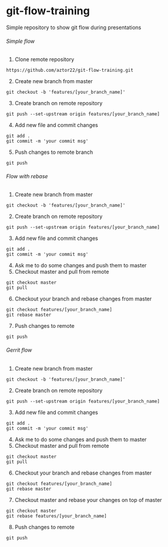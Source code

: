 # git-flow-training
Simple repository to show git flow during presentations

###### Simple flow
  1. Clone remote repository      

    https://github.com/aztor22/git-flow-training.git
	
  2. Create new branch from master
  
    git checkout -b 'features/[your_branch_name]'	

  3. Create branch on remote repository
  
    git push --set-upstream origin features/[your_branch_name]
	
  4. Add new file and commit changes
  
    git add .  
    git commit -m 'your commit msg'
	
  5. Push changes to remote branch
  
    git push
	
###### Flow with rebase
  1. Create new branch from master
	
    git checkout -b 'features/[your_branch_name]'
		
  2. Create branch on remote repository
	
    git push --set-upstream origin features/[your_branch_name]
		
  3. Add new file and commit changes
	
    git add .  
    git commit -m 'your commit msg'
		
  4. Ask me to do some changes and push them to master
  5. Checkout master and pull from remote
	
    git checkout master  
    git pull
		
  6. Checkout your branch and rebase changes from master
	
    git checkout features/[your_branch_name]  
    git rebase master
		
  7. Push changes to remote
	
    git push

###### Gerrit flow
  1. Create new branch from master
	
    git checkout -b 'features/[your_branch_name]'
		
  2. Create branch on remote repository
	
    git push --set-upstream origin features/[your_branch_name]
		
  3. Add new file and commit changes
	
    git add .  
    git commit -m 'your commit msg'
		
  4. Ask me to do some changes and push them to master
  5. Checkout master and pull from remote
	
    git checkout master  
    git pull
		
  6. Checkout your branch and rebase changes from master
	
    git checkout features/[your_branch_name]  
    git rebase master
		
  7. Checkout master and rebase your changes on top of master
	
    git checkout master
    git rebase features/[your_branch_name]
		
  8. Push changes to remote
	
    git push
		